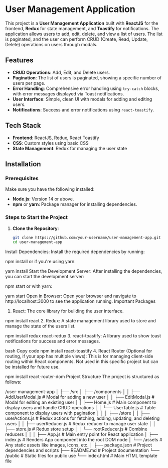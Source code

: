 # User Management Application

This project is a **User Management Application** built with **ReactJS** for the frontend, **Redux** for state management, and **Toastify** for notifications. The application allows users to add, edit, delete, and view a list of users. The list is paginated, and the user can perform CRUD (Create, Read, Update, Delete) operations on users through modals.

## Features
- **CRUD Operations**: Add, Edit, and Delete users.
- **Pagination**: The list of users is paginated, showing a specific number of users per page.
- **Error Handling**: Comprehensive error handling using `try-catch` blocks, with error messages displayed via Toast notifications.
- **User Interface**: Simple, clean UI with modals for adding and editing users.
- **Notifications**: Success and error notifications using `react-toastify`.

## Tech Stack
- **Frontend**: ReactJS, Redux, React Toastify
- **CSS**: Custom styles using basic CSS
- **State Management**: Redux for managing the user state

## Installation

### Prerequisites
Make sure you have the following installed:
- **Node.js**: Version 14 or above.
- **npm** or **yarn**: Package manager for installing dependencies.

### Steps to Start the Project

1. **Clone the Repository**:
   ```bash
   git clone https://github.com/your-username/user-management-app.git
   cd user-management-app
Install Dependencies: Install the required dependencies by running:



npm install
or if you're using yarn:


yarn install
Start the Development Server: After installing the dependencies, you can start the development server:


npm start
or with yarn:


yarn start
Open in Browser: Open your browser and navigate to http://localhost:3000 to see the application running.
Important Packages
1. React:
The core library for building the user interface.


npm install react
2. Redux:
A state management library used to store and manage the state of the users list.


npm install redux react-redux
3. react-toastify:
A library used to show toast notifications for success and error messages.

bash
Copy code
npm install react-toastify
4. React Router (Optional for routing, if your app has multiple views):
This is for managing client-side routing within React components. Not used in this specific project but can be installed for future use.


npm install react-router-dom
Project Structure
The project is structured as follows:


/user-management-app
│
├── /src
│   ├── /components
│   │   ├── AddUserModal.js        # Modal for adding a new user
│   │   ├── EditModal.js          # Modal for editing an existing user
│   │   ├── Home.js               # Main component to display users and handle CRUD operations
│   │   └── UserTable.js          # Table component to display users with pagination
│   │
│   ├── /store
│   │   ├── userActions.js        # Redux actions for fetching, adding, updating, and deleting users
│   │   ├── userReducer.js        # Redux reducer to manage user state
│   │   ├── store.js              # Redux store setup
│   │   └── rootReducer.js        # Combine reducers
│   │
│   ├── App.js                    # Main entry point for React application
│   ├── index.js                  # Renders App component into the root DOM node
│   └── /assets                   # Any static assets like images, icons, etc.
│
├── package.json                  # Project dependencies and scripts
├── README.md                     # Project documentation
└── /public                       # Static files for public use
    └── index.html                # Main HTML template file
